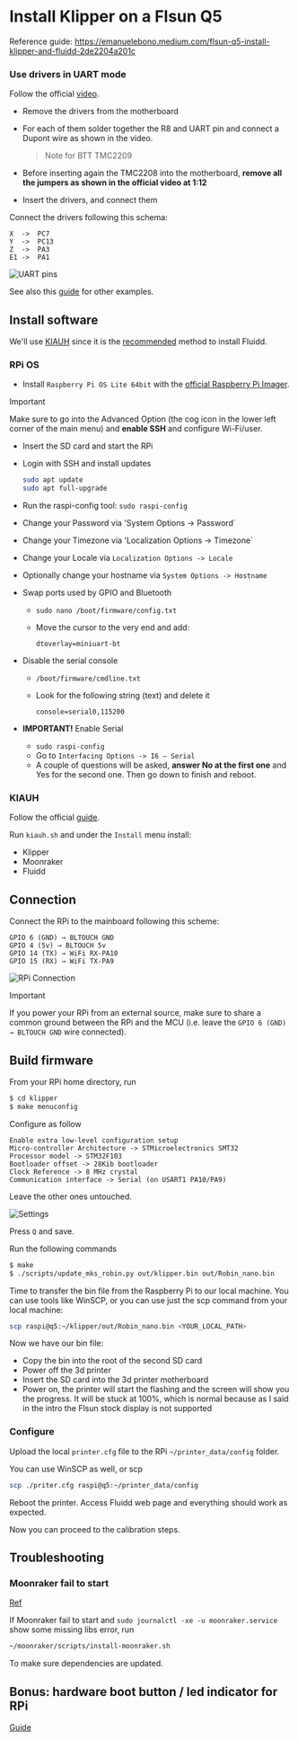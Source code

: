 # Install Klipper on a Flsun Q5

Reference guide: https://emanuelebono.medium.com/flsun-q5-install-klipper-and-fluidd-2de2204a201c

### Use drivers in UART mode
Follow the official [video](https://www.youtube.com/watch?v=7ShcFKXrVHo).


- Remove the drivers from the motherboard
- For each of them solder together the R8 and UART pin and connect a Dupont wire as shown in the video.

    > Note for BTT TMC2209

- Before inserting again the TMC2208 into the motherboard, **remove all the jumpers as shown in the official video at 1:12**
- Insert the drivers, and connect them


Connect the drivers following this schema:

```
X  ->  PC7
Y  ->  PC13
Z  ->  PA3
E1 ->  PA1
```

![UART pins](https://onedrive.live.com/embed?resid=2A6BE858ABEEB97B%21653098&authkey=%21AICl_FDI0-FI77U&width=1024)


See also this [guide](https://travis90x.altervista.org/tmc2209-tmc2208-uart-mks-robin-nano-v1-x-v1-1-v1-2/?doing_wp_cron=1678654770.1136291027069091796875) for other examples.

## Install software
We'll use [KIAUH](https://github.com/dw-0/kiauh) since it is the [recommended](https://docs.fluidd.xyz/installation/kiauh) method to install Fluidd.

### RPi OS
- Install `Raspberry Pi OS Lite 64bit` with the [official Raspberry Pi Imager](https://www.raspberrypi.com/software/).

> [!IMPORTANT]
> Make sure to go into the Advanced Option (the cog icon in the lower left corner of the main menu) and **enable SSH** and configure Wi-Fi/user.

- Insert the SD card and start the RPi

- Login with SSH and install updates

    ```sh
    sudo apt update
    sudo apt full-upgrade
    ```

- Run the raspi-config tool: `sudo raspi-config`
- Change your Password via 'System Options -> Password`
- Change your Timezone via 'Localization Options -> Timezone`
- Change your Locale via `Localization Options -> Locale`
- Optionally change your hostname via `System Options -> Hostname`
- Swap ports used by GPIO and Bluetooth 

  - `sudo nano /boot/firmware/config.txt`
  - Move the cursor to the very end and add:

    ```
    dtoverlay=miniuart-bt
    ```
- Disable the serial console 

  - `/boot/firmware/cmdline.txt`
  - Look for the following string (text) and delete it

    ```
    console=serial0,115200
    ```

- **IMPORTANT!** Enable Serial
  - `sudo raspi-config` 
  - Go to `Interfacing Options -> I6 — Serial` 
  - A couple of questions will be asked, **answer No at the first one** and Yes for the second one. Then go down to finish and reboot.

### KIAUH
Follow the official [guide](https://github.com/dw-0/kiauh?tab=readme-ov-file#-download-and-use-kiauh).

Run `kiauh.sh` and under the `Install` menu install:

- Klipper
- Moonraker
- Fluidd


## Connection
Connect the RPi to the mainboard following this scheme:

```
GPIO 6 (GND) → BLTOUCH GND
GPIO 4 (5v) → BLTOUCH 5v
GPIO 14 (TX) → WiFi RX-PA10
GPIO 15 (RX) → WiFi TX-PA9
```

![RPi Connection](https://miro.medium.com/v2/resize:fit:720/format:webp/1*0kJ7BhldbzURpcbtujKJwA.jpeg)


> [!IMPORTANT]
> If you power your RPi from an external source, make sure to share a common ground between the RPi and the MCU (i.e. leave the `GPIO 6 (GND) → BLTOUCH GND` wire connected).

## Build firmware
From your RPi home directory, run

```sh
$ cd klipper
$ make menuconfig
```

Configure as follow

```
Enable extra low-level configuration setup
Micro-controller Architecture -> STMicroelectronics SMT32
Processor model -> STM32F103
Bootloader offset -> 28Kib bootloader
Clock Reference -> 8 MHz crystal
Communication interface -> Serial (on USART1 PA10/PA9)
```

Leave the other ones untouched.

![Settings](https://miro.medium.com/v2/resize:fit:4800/format:webp/1*GkX3xWITFWZtppdcFqESCw.png)

Press `Q` and save.

Run the following commands

```sh
$ make
$ ./scripts/update_mks_robin.py out/klipper.bin out/Robin_nano.bin
```

Time to transfer the bin file from the Raspberry Pi to our local machine. You can use tools like WinSCP, or you can use just the scp command from your local machine:

```sh
scp raspi@q5:~/klipper/out/Robin_nano.bin <YOUR_LOCAL_PATH>
```

Now we have our bin file:

- Copy the bin into the root of the second SD card
- Power off the 3d printer
- Insert the SD card into the 3d printer motherboard
- Power on, the printer will start the flashing and the screen will show you the progress. It will be stuck at 100%, which is normal because as I said in the intro the Flsun stock display is not supported


### Configure
Upload the local `printer.cfg` file to the RPi `~/printer_data/config` folder. 

You can use WinSCP as well, or scp


```sh
scp ./priter.cfg raspi@q5:~/printer_data/config
```

Reboot the printer. Access Fluidd web page and everything should work as expected.

Now you can proceed to the calibration steps.

## Troubleshooting
### Moonraker fail to start
[Ref](https://github.com/Arksine/moonraker/issues/333#issuecomment-1013991512)


If Moonraker fail to start and `sudo journalctl -xe -u moonraker.service` show some missing libs error, run 

```sh
~/moonraker/scripts/install-moonraker.sh
```

To make sure dependencies are updated.


## Bonus: hardware boot button / led indicator for RPi
[Guide](https://gist.github.com/lbussy/9e81cbcc617952f1250e353bd42e7775)